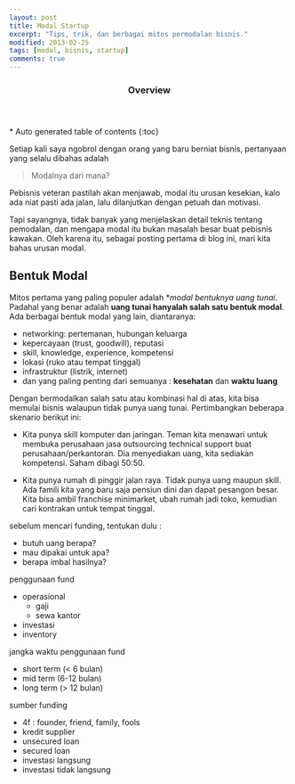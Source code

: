 ```yaml
---
layout: post
title: Modal Startup
excerpt: "Tips, trik, dan berbagai mitos permodalan bisnis."
modified: 2013-02-25
tags: [modal, bisnis, startup]
comments: true
---
```


<section id="table-of-contents" class="toc">
  <header>
    <h3>Overview</h3>
  </header>
<div id="drawer" markdown="1">
*  Auto generated table of contents
{:toc}
</div>
</section><!-- /#table-of-contents -->

Setiap kali saya ngobrol dengan orang yang baru berniat bisnis, pertanyaan yang selalu dibahas adalah

> Modalnya dari mana?

Pebisnis veteran pastilah akan menjawab, modal itu urusan kesekian, kalo ada niat pasti ada jalan, lalu dilanjutkan dengan petuah dan motivasi.

Tapi sayangnya, tidak banyak yang menjelaskan detail teknis tentang pemodalan, dan mengapa modal itu bukan masalah besar buat pebisnis kawakan. Oleh karena itu, sebagai posting pertama di blog ini, mari kita bahas urusan modal.

<!--more-->

## Bentuk Modal ##

Mitos pertama yang paling populer adalah **modal bentuknya uang tunai*. Padahal yang benar adalah **uang tunai hanyalah salah satu bentuk modal**. Ada berbagai bentuk modal yang lain, diantaranya:

* networking: pertemanan, hubungan keluarga
* kepercayaan (trust, goodwill), reputasi
* skill, knowledge, experience, kompetensi
* lokasi (ruko atau tempat tinggal)
* infrastruktur (listrik, internet)
* dan yang paling penting dari semuanya : **kesehatan** dan **waktu luang**

Dengan bermodalkan salah satu atau kombinasi hal di atas, kita bisa memulai bisnis walaupun tidak punya uang tunai. Pertimbangkan beberapa skenario berikut ini:

* Kita punya skill komputer dan jaringan. Teman kita menawari untuk membuka perusahaan jasa outsourcing technical support buat perusahaan/perkantoran. Dia menyediakan uang, kita sediakan kompetensi. Saham dibagi 50:50.

* Kita punya rumah di pinggir jalan raya. Tidak punya uang maupun skill. Ada famili kita yang baru saja pensiun dini dan dapat pesangon besar. Kita bisa ambil franchise minimarket, ubah rumah jadi toko, kemudian cari kontrakan untuk tempat tinggal.



sebelum mencari funding, tentukan dulu :
- butuh uang berapa?
- mau dipakai untuk apa?
- berapa imbal hasilnya?

penggunaan fund
- operasional
  - gaji
  - sewa kantor
- investasi
- inventory

jangka waktu penggunaan fund
- short term (< 6 bulan)
- mid term (6-12 bulan)
- long term (> 12 bulan)

sumber funding
- 4f : founder, friend, family, fools
- kredit supplier
- unsecured loan
- secured loan
- investasi langsung
- investasi tidak langsung